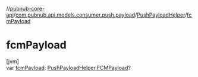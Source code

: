 //[pubnub-core-api](../../../index.md)/[com.pubnub.api.models.consumer.push.payload](../index.md)/[PushPayloadHelper](index.md)/[fcmPayload](fcm-payload.md)

# fcmPayload

[jvm]\
var [fcmPayload](fcm-payload.md): [PushPayloadHelper.FCMPayload](-f-c-m-payload/index.md)?
